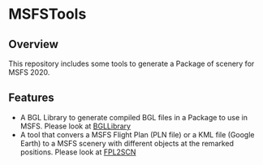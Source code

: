 # MSFSTools

## Overview

This repository includes some tools to generate a Package of scenery for MSFS 2020.

## Features

* A BGL Library to generate compiled BGL files in a Package to use in MSFS. Please look at [BGLLibrary](BGLLibrary/README.md)
* A tool that convers a MSFS Flight Plan (PLN file) or a KML file (Google Earth) to a MSFS scenery with different objects at the remarked positions. Please look at [FPL2SCN](FPL2SCN/README.md)